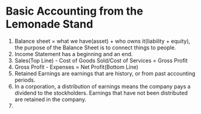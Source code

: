 # Basic Accounting from the Lemonade Stand

1. Balance sheet = what we have(asset) + who owns it(liability + equity), the purpose of the Balance Sheet is to connect things to people.
2. Income Statement has a beginning and an end. 
3. Sales(Top Line) - Cost of Goods Sold/Cost of Services = Gross Profit 
4. Gross Profit - Expenses = Net Profit(Bottom Line)
5. Retained Earnings are earnings that are history, or from past accounting periods. 
6. In a corporation, a distribution of earnings means the company pays a dividend to the stockholders. Earnings that have not been distributed are retained in the company.
7. 
